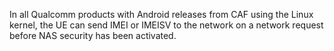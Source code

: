 In all Qualcomm products with Android releases from CAF using the Linux kernel, the UE can send IMEI or IMEISV to the network on a network request before NAS security has been activated.